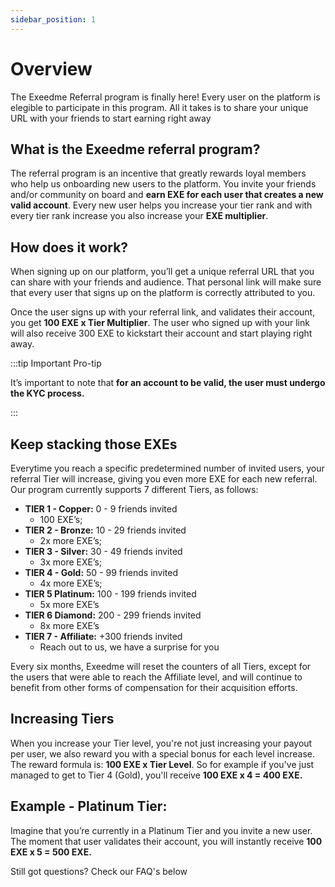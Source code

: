 ```yaml
---
sidebar_position: 1
---
```


# Overview

The Exeedme Referral program is finally here! Every user on the platform is elegible to participate in this program. All it takes is to share your unique URL with your friends to start earning right away


## What is the Exeedme referral program?

The referral program is an incentive that greatly rewards loyal members who help us onboarding new users to the platform. You invite your friends and/or community on board and **earn EXE for each user that creates a new valid account**. Every new user helps you increase your tier rank and with every tier rank increase you also increase your **EXE multiplier**.

## How does it work?

When signing up on our platform, you’ll get a unique referral URL that you can share with your friends and audience. That personal link will make sure that every user that signs up on the platform is correctly attributed to you. 

Once the user signs up with your referral link, and validates their account, you get **100 EXE x Tier Multiplier**. The user who signed up with your link will also receive 300 EXE to kickstart their account and start playing right away.


:::tip Important Pro-tip

It’s important to note that **for an account to be valid, the user must undergo the KYC process.**

:::

## Keep stacking those EXEs

Everytime you reach a specific predetermined number of invited users, your referral Tier will increase, giving you even more EXE for each new referral. Our program currently supports 7 different Tiers, as follows:

  - **TIER 1 - Copper:** 0 - 9 friends invited
    - 100 EXE’s;
  - **TIER 2 - Bronze:**  10 - 29 friends invited
    - 2x more EXE’s;
  - **TIER 3 - Silver:**  30 - 49 friends invited
    - 3x more EXE’s;
  - **TIER 4 - Gold:** 50 - 99 friends invited
    - 4x more EXE’s; 
  - **TIER 5 Platinum:** 100 - 199 friends invited
    - 5x more EXE’s
  - **TIER 6 Diamond:** 200 - 299 friends invited
    - 8x more EXE’s
  - **TIER 7 - Affiliate:** +300 friends invited
    - Reach out to us, we have a surprise for you 

Every six months, Exeedme will reset the counters of all Tiers, except for the users that were able to reach the Affiliate level, and will continue to benefit from other forms of compensation for their acquisition efforts.

## Increasing Tiers

When you increase your Tier level, you're not just increasing your payout per user, we also reward you with a special bonus for each level increase. The reward formula is: **100 EXE x Tier Level**. So for example if you've just managed to get to Tier 4 (Gold), you'll receive **100 EXE x 4 = 400 EXE.**

## Example - Platinum Tier:

Imagine that you’re currently in a Platinum Tier and you invite a new user. The moment that user validates their account, you will instantly receive **100 EXE x 5 = 500 EXE.**

Still got questions? Check our FAQ's below